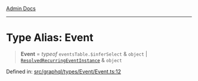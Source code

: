 [Admin Docs](/)

***

# Type Alias: Event

> **Event** = *typeof* `eventsTable.$inferSelect` & `object` \| [`ResolvedRecurringEventInstance`](../../../../../drizzle/tables/recurringEventInstances/type-aliases/ResolvedRecurringEventInstance.md) & `object`

Defined in: [src/graphql/types/Event/Event.ts:12](https://github.com/Sourya07/talawa-api/blob/3df16fa5fb47e8947dc575f048aef648ae9ebcf8/src/graphql/types/Event/Event.ts#L12)
